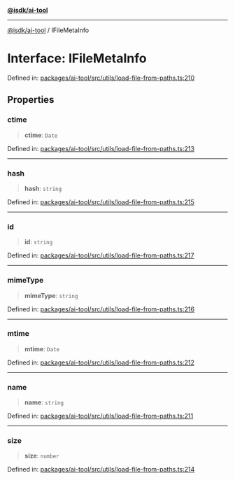 [**@isdk/ai-tool**](../README.md)

***

[@isdk/ai-tool](../globals.md) / IFileMetaInfo

# Interface: IFileMetaInfo

Defined in: [packages/ai-tool/src/utils/load-file-from-paths.ts:210](https://github.com/isdk/ai-tool.js/blob/6a89194ac34437a1bc58f7ec590cd22976939ca6/src/utils/load-file-from-paths.ts#L210)

## Properties

### ctime

> **ctime**: `Date`

Defined in: [packages/ai-tool/src/utils/load-file-from-paths.ts:213](https://github.com/isdk/ai-tool.js/blob/6a89194ac34437a1bc58f7ec590cd22976939ca6/src/utils/load-file-from-paths.ts#L213)

***

### hash

> **hash**: `string`

Defined in: [packages/ai-tool/src/utils/load-file-from-paths.ts:215](https://github.com/isdk/ai-tool.js/blob/6a89194ac34437a1bc58f7ec590cd22976939ca6/src/utils/load-file-from-paths.ts#L215)

***

### id

> **id**: `string`

Defined in: [packages/ai-tool/src/utils/load-file-from-paths.ts:217](https://github.com/isdk/ai-tool.js/blob/6a89194ac34437a1bc58f7ec590cd22976939ca6/src/utils/load-file-from-paths.ts#L217)

***

### mimeType

> **mimeType**: `string`

Defined in: [packages/ai-tool/src/utils/load-file-from-paths.ts:216](https://github.com/isdk/ai-tool.js/blob/6a89194ac34437a1bc58f7ec590cd22976939ca6/src/utils/load-file-from-paths.ts#L216)

***

### mtime

> **mtime**: `Date`

Defined in: [packages/ai-tool/src/utils/load-file-from-paths.ts:212](https://github.com/isdk/ai-tool.js/blob/6a89194ac34437a1bc58f7ec590cd22976939ca6/src/utils/load-file-from-paths.ts#L212)

***

### name

> **name**: `string`

Defined in: [packages/ai-tool/src/utils/load-file-from-paths.ts:211](https://github.com/isdk/ai-tool.js/blob/6a89194ac34437a1bc58f7ec590cd22976939ca6/src/utils/load-file-from-paths.ts#L211)

***

### size

> **size**: `number`

Defined in: [packages/ai-tool/src/utils/load-file-from-paths.ts:214](https://github.com/isdk/ai-tool.js/blob/6a89194ac34437a1bc58f7ec590cd22976939ca6/src/utils/load-file-from-paths.ts#L214)
